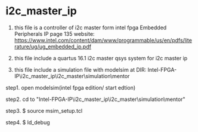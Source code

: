 # i2c_master_ip
1. this file is a controller of i2c master form intel fpga Embedded Peripherals IP page 135
   website: https://www.intel.com/content/dam/www/programmable/us/en/pdfs/literature/ug/ug_embedded_ip.pdf
   
2. this file include a quartus 16.1 i2c master qsys system for i2c master ip

3. this file include a simulation file with modelsim at DIR: Intel-FPGA-IP\i2c_master_ip\i2c_master\simulation\mentor  

step1. open modelsim(intel fpga edition/ start edtion) 

step2. cd to "Intel-FPGA-IP\i2c_master_ip\i2c_master\simulation\mentor"

step3. $ source msim_setup.tcl

step4. $ ld_debug 
